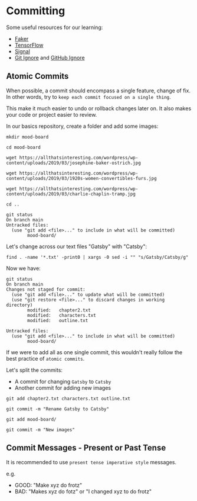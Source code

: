 # Committing

Some useful resources for our learning:
- [Faker](https://github.com/marak/Faker.js/)
- [TensorFlow](https://github.com/tensorflow/tensorflow)
- [Signal](https://github.com/signalapp/Signal-Android)
- [Git Ignore](https://www.toptal.com/developers/gitignore) and [GitHub Ignore](https://docs.github.com/en/github/getting-started-with-github/ignoring-files)

## Atomic Commits

When possible, a commit should encompass a single feature, change of fix.
In other words, try to `keep each commit focused on a single thing`.

This make it much easier to undo or rollback changes later on.
It also makes your code or project easier to review.

In our basics repository, create a folder and add some images:
```shell
mkdir mood-board

cd mood-board

wget https://allthatsinteresting.com/wordpress/wp-content/uploads/2019/03/josephine-baker-ostrich.jpg

wget https://allthatsinteresting.com/wordpress/wp-content/uploads/2019/03/1920s-women-convertibles-furs.jpg

wget https://allthatsinteresting.com/wordpress/wp-content/uploads/2019/03/charlie-chaplin-tramp.jpg
```

```shell
cd ..

git status
On branch main
Untracked files:
  (use "git add <file>..." to include in what will be committed)
        mood-board/
```

Let's change across our text files "Gatsby" with "Catsby":
```shell
find . -name '*.txt' -print0 | xargs -0 sed -i "" "s/Gatsby/Catsby/g"
```

Now we have:
```shell
git status
On branch main
Changes not staged for commit:
  (use "git add <file>..." to update what will be committed)
  (use "git restore <file>..." to discard changes in working directory)
        modified:   chapter2.txt
        modified:   characters.txt
        modified:   outline.txt

Untracked files:
  (use "git add <file>..." to include in what will be committed)
        mood-board/
```

If we were to add all as one single commit, this wouldn't really follow the best practice of `atomic commits`.

Let's split the commits:
- A commit for changing `Gatsby` to `Catsby`
- Another commit for adding new images

```shell
git add chapter2.txt characters.txt outline.txt

git commit -m "Rename Gatsby to Catsby"
```

```shell
git add mood-board/

git commit -m "New images"
```

## Commit Messages - Present or Past Tense

It is recommended to use `present tense imperative style` messages.

e.g.
- GOOD: "Make xyz do frotz"
- BAD: "Makes xyz do fotz" or "I changed xyz to do frotz"